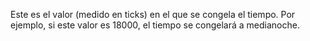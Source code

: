 Este es el valor (medido en ticks) en el que se congela el tiempo.
Por ejemplo, si este valor es 18000, el tiempo se congelará a medianoche.